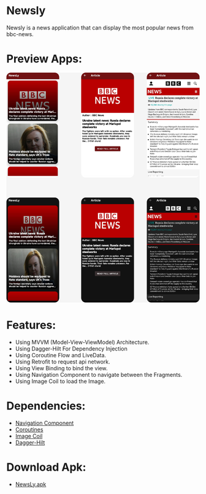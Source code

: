 # Newsly
Newsly is a news application that can display the most popular news from bbc-news.

# Preview Apps:
![Image Apps](https://github.com/equinox-jj/Newsly/blob/main/docs/NewsLy.png)

# Features:
* Using MVVM (Model-View-ViewModel) Architecture.
* Using Dagger-Hilt For Dependency Injection
* Using Coroutine Flow and LiveData.
* Using Retrofit to request api network.
* Using View Binding to bind the view.
* Using Navigation Component to navigate between the Fragments.
* Using Image Coil to load the Image.

# Dependencies:
* [Navigation Component](https://developer.android.com/guide/navigation/navigation-getting-started)
* [Coroutines](https://developer.android.com/kotlin/coroutines?gclsrc=ds&gclsrc=ds)
* [Image Coil](https://github.com/coil-kt/coil)
* [Dagger-Hilt](https://developer.android.com/training/dependency-injection/hilt-android)

# Download Apk:
* [NewsLy.apk](https://github.com/equinox-jj/Newsly/raw/main/docs/NewsLy.apk)

